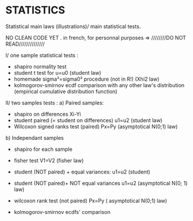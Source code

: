 # STATISTICS
Statistical main laws (illustrations)/ main statistical tests.

NO CLEAN CODE YET . in french, for personnal purposes => ////////DO NOT READ//////////////



I/ one sample statistical tests :
- shapiro normality test
- student t test for u=u0                         (student law)
- homemade sigma²=sigma0² procedure (not in R!)   (Xhi2 law)
- kolmogorov-smirnov ecdf comparison with any other law's distribution (empirical cumulative distribution function)  

II/ two samples tests :
a) Paired samples:
- shapiro on differences Xi-Yi
- student paired (= student on differences) u1=u2                          (student law)
- Wilcoxon signed ranks test (paired) Px=Py                                (asymptotical N(0;1) law)

b) Independant samples 
- shapiro for each sample
- fisher test V1=V2                                                         (fisher law)
- student (NOT paired) + equal variances:    u1=u2                            (student)
- student (NOT paired)+ NOT equal variances  u1=u2                           (asymptotical N(0; 1) law)
- wilcoxon rank test (not paired) Px=Py                                      ( asymptotical N(0;1) law)

- kolmogorov-smirnov ecdfs' comparison
